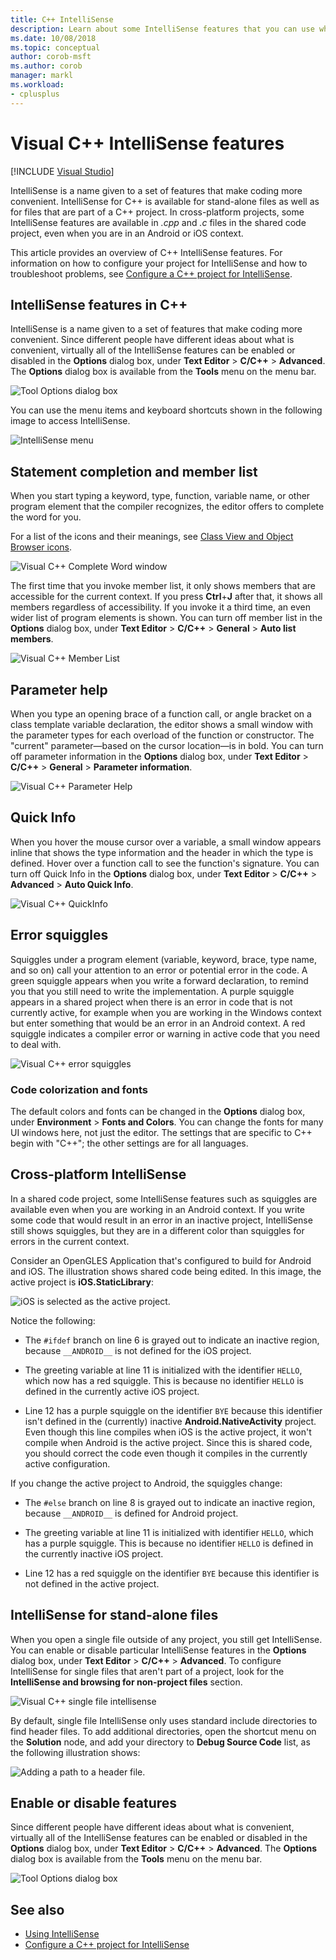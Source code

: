```yaml
---
title: C++ IntelliSense
description: Learn about some IntelliSense features that you can use while coding your C++ project.
ms.date: 10/08/2018
ms.topic: conceptual
author: corob-msft
ms.author: corob
manager: markl
ms.workload:
- cplusplus
---
```

# Visual C++ IntelliSense features

 [!INCLUDE [Visual Studio](~/includes/applies-to-version/vs-windows-only.md)]

IntelliSense is a name given to a set of features that make coding more convenient. IntelliSense for C++ is available for stand-alone files as well as for files that are part of a C++ project. In cross-platform projects, some IntelliSense features are available in *.cpp* and *.c* files in the shared code project, even when you are in an Android or iOS context.

This article provides an overview of C++ IntelliSense features. For information on how to configure your project for IntelliSense and how to troubleshoot problems, see [Configure a C++ project for IntelliSense](visual-cpp-intellisense-configuration.md).

## IntelliSense features in C++

IntelliSense is a name given to a set of features that make coding more convenient. Since different people have different ideas about what is convenient, virtually all of the IntelliSense features can be enabled or disabled in the **Options** dialog box, under **Text Editor** > **C/C++** > **Advanced**. The **Options** dialog box is available from the **Tools** menu on the menu bar.

![Tool Options dialog box](../ide/media/sintellisensecpptoolsoptions.PNG)

You can use the menu items and keyboard shortcuts shown in the following image to access IntelliSense.

![IntelliSense menu](../ide/media/vs2015_cpp_intellisense_menu.png)

## Statement completion and member list

When you start typing a keyword, type, function, variable name, or other program element that the compiler recognizes, the editor offers to complete the word for you.

For a list of the icons and their meanings, see [Class View and Object Browser icons](../ide/class-view-and-object-browser-icons.md).

![Visual C&#43;&#43; Complete Word window](../ide/media/vs2015_cpp_complete_word.png)

The first time that you invoke member list, it only shows members that are accessible for the current context. If you press **Ctrl**+**J** after that, it shows all members regardless of accessibility. If you invoke it a third time, an even wider list of program elements is shown. You can turn off member list in the **Options** dialog box, under **Text Editor** > **C/C++** > **General** > **Auto list members**.

![Visual C&#43;&#43; Member List](../ide/media/vs2015_cpp_list_members.png)

## Parameter help

When you type an opening brace of a function call, or angle bracket on a class template variable declaration, the editor shows a small window with the parameter types for each overload of the function or constructor. The "current" parameter&mdash;based on the cursor location&mdash;is in bold. You can turn off parameter information in the **Options** dialog box, under **Text Editor** > **C/C++** > **General** > **Parameter information**.

![Visual C&#43;&#43; Parameter Help](../ide/media/vs_2015_cpp_param_help.png)

## Quick Info

When you hover the mouse cursor over a variable, a small window appears inline that shows the type information and the header in which the type is defined. Hover over a function call to see the function's signature. You can turn off Quick Info in the **Options** dialog box, under **Text Editor** > **C/C++** > **Advanced** > **Auto Quick Info**.

![Visual C&#43;&#43; QuickInfo](../ide/media/vs2015_cpp_quickinfo.png)

## Error squiggles

Squiggles under a program element (variable, keyword, brace, type name, and so on) call your attention to an error or potential error in the code. A green squiggle appears when you write a forward declaration, to remind you that you still need to write the implementation. A purple squiggle appears in a shared project when there is an error in code that is not currently active, for example when you are working in the Windows context but enter something that would be an error in an Android context. A red squiggle indicates a compiler error or warning in active code that you need to deal with.

![Visual C&#43;&#43; error squiggles](../ide/media/vs2015_cpp_error_quiggles.png)

### Code colorization and fonts

The default colors and fonts can be changed in the **Options** dialog box, under **Environment** > **Fonts and Colors**. You can change the fonts for many UI windows here, not just the editor. The settings that are specific to C++ begin with "C++"; the other settings are for all languages.

## Cross-platform IntelliSense

In a shared code project, some IntelliSense features such as squiggles are available even when you are working in an Android context. If you write some code that would result in an error in an inactive project, IntelliSense still shows squiggles, but they are in a different color than squiggles for errors in the current context.

Consider an OpenGLES Application that's configured to build for Android and iOS. The illustration shows shared code being edited. In this image, the active project is **iOS.StaticLibrary**:

![iOS is selected as the active project.](../ide/media/intellisensecppcrossplatform2.png)

Notice the following:

- The `#ifdef` branch on line 6 is grayed out to indicate an inactive region, because `__ANDROID__` is not defined for the iOS project.

- The greeting variable at line 11 is initialized with the identifier `HELLO`, which now has a red squiggle. This is because no identifier `HELLO` is defined in the currently active iOS project.

- Line 12 has a purple squiggle on the identifier `BYE` because this identifier isn't defined in the (currently) inactive **Android.NativeActivity** project. Even though this line compiles when iOS is the active project, it won't compile when Android is the active project. Since this is shared code, you should correct the code even though it compiles in the currently active configuration.

If you change the active project to Android, the squiggles change:

- The `#else` branch on line 8 is grayed out to indicate an inactive region, because `__ANDROID__` is defined for Android project.

- The greeting variable at line 11 is initialized with identifier `HELLO`, which has a purple squiggle. This is because no identifier `HELLO` is defined in the currently inactive iOS project.

- Line 12 has a red squiggle on the identifier `BYE` because this identifier is not defined in the active project.

## IntelliSense for stand-alone files

When you open a single file outside of any project, you still get IntelliSense. You can enable or disable particular IntelliSense features in the **Options** dialog box, under **Text Editor** > **C/C++** > **Advanced**. To configure IntelliSense for single files that aren't part of a project, look for the **IntelliSense and browsing for non-project files** section.

![Visual C&#43;&#43; single file intellisense](../ide/media/vs2015_cpp_single_file_intellisense.png)

By default, single file IntelliSense only uses standard include directories to find header files. To add additional directories, open the shortcut menu on the **Solution** node, and add your directory to **Debug Source Code** list, as the following illustration shows:

![Adding a path to a header file.](../ide/media/intellisensedebugyourcode.jpg)

## Enable or disable features

Since different people have different ideas about what is convenient, virtually all of the IntelliSense features can be enabled or disabled in the **Options** dialog box, under **Text Editor** > **C/C++** > **Advanced**. The **Options** dialog box is available from the **Tools** menu on the menu bar.

![Tool Options dialog box](../ide/media/sintellisensecpptoolsoptions.PNG)

## See also

- [Using IntelliSense](../ide/using-intellisense.md)
- [Configure a C++ project for IntelliSense](visual-cpp-intellisense-configuration.md)
